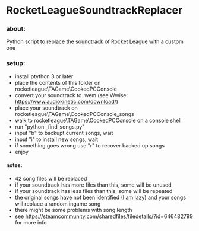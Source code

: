 # RocketLeagueSoundtrackReplacer

### about:
Python script to replace the soundtrack of Rocket League with a custom one

### setup:
- install ptython 3 or later
- place the contents of this folder on rocketleague\TAGame\CookedPCConsole
- convert your soundtrack to .wem (see Wwise: https://www.audiokinetic.com/download/)
- place your soundtrack on rocketleague\TAGame\CookedPCConsole\_songs
- walk to rocketleague\TAGame\CookedPCConsole on a console shell
- run "python _find_songs.py"
- input "b" to backupt current songs, wait
- input "i" to install new songs, wait
- if something goes wrong use "r" to recover backed up songs
- enjoy

#### notes:
- 42 song files will be replaced
- if your soundtrack has more files than this, some will be unused
- if your soundtrack has less files than this, some will be repeated
- the original songs have not been identified (I am lazy) and your songs will replace a random ingame song
- there might be some problems with song length
- see https://steamcommunity.com/sharedfiles/filedetails/?id=646482799 for more info
